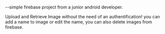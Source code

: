 --simple firebase project from a junior android developer.

Upload and Retrieve Image without the need of an authentification!
you can add a name to image or edit the name, you can also delete images from firebase.
